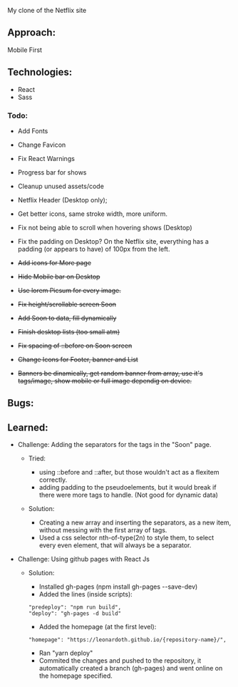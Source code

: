 My clone of the Netflix site

## Approach:

Mobile First

## Technologies:

- React
- Sass

### Todo:

- Add Fonts
- Change Favicon
- Fix React Warnings
- Progress bar for shows
- Cleanup unused assets/code
- Netflix Header (Desktop only);
- Get better icons, same stroke width, more uniform.
- Fix not being able to scroll when hovering shows (Desktop)
- Fix the padding on Desktop? On the Netflix site, everything has a padding (or appears to have) of 100px from the left.

- ~~Add icons for More page~~
- ~~Hide Mobile bar on Desktop~~
- ~~Use lorem Picsum for every image.~~
- ~~Fix height/scrollable screen Soon~~
- ~~Add Soon to data, fill dynamically~~
- ~~Finish desktop lists (too small atm)~~
- ~~Fix spacing of ::before on Soon screen~~
- ~~Change Icons for Footer, banner and List~~
- ~~Banners be dinamically, get random banner from array, use it's tags/image, show mobile or full image dependig on device.~~

## Bugs:

## Learned:

- Challenge: Adding the separators for the tags in the "Soon" page.

  - Tried:

    - using ::before and ::after, but those wouldn't act as a flexitem correctly.
    - adding padding to the pseudoelements, but it would break if there were more tags to handle. (Not good for dynamic data)

  - Solution:
    - Creating a new array and inserting the separators, as a new item, without messing with the first array of tags.
    - Used a css selector nth-of-type(2n) to style them, to select every even element, that will always be a separator.

- Challenge: Using github pages with React Js

  - Solution:

    - Installed gh-pages (npm install gh-pages --save-dev)
    - Added the lines (inside scripts):

    ```
    "predeploy": "npm run build",
    "deploy": "gh-pages -d build"
    ```

    - Added the homepage (at the first level):

    ```
    "homepage": "https://leonardoth.github.io/{repository-name}/",
    ```

    - Ran "yarn deploy"
    - Commited the changes and pushed to the repository, it automatically created a branch (gh-pages) and went online on the homepage specified.
